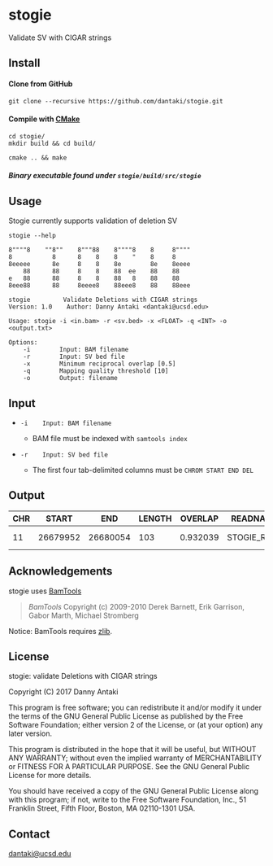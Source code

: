 # stogie
Validate SV with CIGAR strings

## Install

#### Clone from GitHub

```
git clone --recursive https://github.com/dantaki/stogie.git
```

#### Compile with [CMake](https://cmake.org/)

```
cd stogie/
mkdir build && cd build/

cmake .. && make 
```

##### Binary executable found under `stogie/build/src/stogie`

## Usage 

Stogie currently supports validation of deletion SV

`stogie --help`

```
8""""8    ""8""    8"""88    8""""8    8     8""""
8           8      8    8    8    "    8     8
8eeeee      8e     8    8    8e        8e    8eeee
    88      88     8    8    88  ee    88    88
e   88      88     8    8    88   8    88    88
8eee88      88     8eeee8    88eee8    88    88eee

stogie         Validate Deletions with CIGAR strings
Version: 1.0	Author: Danny Antaki <dantaki@ucsd.edu>

Usage: stogie -i <in.bam> -r <sv.bed> -x <FLOAT> -q <INT> -o <output.txt>

Options:
    -i        Input: BAM filename
    -r        Input: SV bed file
    -x        Minimum reciprocal overlap [0.5]
    -q        Mapping quality threshold [10]
    -o        Output: filename
```
## Input

* `-i    Input: BAM filename`
   *  BAM file must be indexed with `samtools index`

* `-r    Input: SV bed file`
   * The first four tab-delimited columns must be `CHROM START END DEL`   

## Output

| CHR | START | END | LENGTH | OVERLAP | READNAME | ALIGNMENT | STRANDS | SV | TYPE |
| --- | ----- | --- | ------ | ------- | -------- | --------- | ------- | --- | --- | 
| 11 | 26679952 | 26680054 | 103 | 0.932039 | STOGIE_READ | + | 11:26679948-26680047 | DEL |

## Acknowledgements

stogie uses [BamTools](https://github.com/pezmaster31/bamtools)

> *BamTools*
> Copyright (c) 2009-2010 Derek Barnett, Erik Garrison, Gabor Marth, Michael Stromberg

Notice: BamTools requires [zlib](http://zlib.net/).

## License
stogie: validate Deletions with CIGAR strings 

Copyright (C) 2017 Danny Antaki

This program is free software; you can redistribute it and/or modify
it under the terms of the GNU General Public License as published by
the Free Software Foundation; either version 2 of the License, or
(at your option) any later version.

This program is distributed in the hope that it will be useful,
but WITHOUT ANY WARRANTY; without even the implied warranty of
MERCHANTABILITY or FITNESS FOR A PARTICULAR PURPOSE.  See the
GNU General Public License for more details.

You should have received a copy of the GNU General Public License along
with this program; if not, write to the Free Software Foundation, Inc.,
51 Franklin Street, Fifth Floor, Boston, MA 02110-1301 USA.

## Contact

dantaki@ucsd.edu
